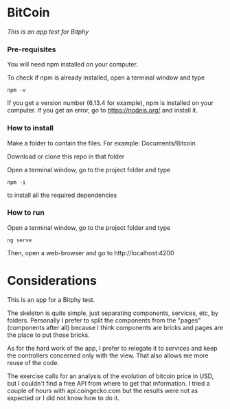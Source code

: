 # BitCoin
_This is an app test for Bitphy_

### Pre-requisites
You will need npm installed on your computer.

To check if npm is already installed, open a terminal window and type
```
npm -v
```
If you get a version number (6.13.4 for example), npm is installed on your computer.
If you get an error, go to https://nodejs.org/ and install it.

### How to install
Make a folder to contain the files. For example: Documents/Bitcoin

Download or clone this repo in that folder

Open a terminal window, go to the project folder and type
```
npm -i
```
to install all the required dependencies

### How to run
Open a terminal window, go to the project folder and type
```
ng serve
```
Then, open a web-browser and go to http://localhost:4200

# Considerations
This is an app for a Bitphy test.

The skeleton is quite simple, just separating components, services, etc, by folders.
Personally I prefer to split the components from the "pages" (components after all) because I think components are bricks and pages are the place to put those bricks.

As for the hard work of the app, I prefer to relegate it to services and keep the controllers concerned only with the view. That also allows me more reuse of the code.

The exercise calls for an analysis of the evolution of bitcoin price in USD, but I couldn't find a free API from where to get that information. I tried a couple of hours with api.coingecko.com but the results were not as expected or I did not know how to do it.

